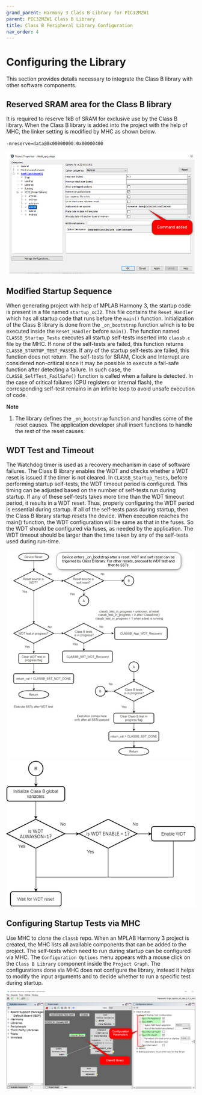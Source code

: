 ```yaml
---
grand_parent: Harmony 3 Class B Library for PIC32MZW1
parent: PIC32MZW1 Class B Library
title: Class B Peripheral Library Configuration
nav_order: 4
---
```


# Configuring the Library

This section provides details necessary to integrate the Class B library with other software components.

## Reserved SRAM area for the Class B library

It is required to reserve 1kB of SRAM for exclusive use by the Class B library.
When the Class B library is added into the project with the help of MHC, the linker setting is modified by MHC as shown below.

`-mreserve=data@0x00000000:0x00000400`

![](./images/xc32_ld_SRAM_Reserve.png)


## Modified Startup Sequence

When generating project with help of MPLAB Harmony 3, the startup code is present in a file named `startup_xc32`.
This file contains the `Reset_Handler` which has all startup code that runs before the `main()` function.
Initialization of the Class B library is done from the `_on_bootstrap` function which is
to be executed inside the `Reset_Handler` before `main()`. The function named `CLASSB_Startup_Tests` executes all startup self-tests
inserted into `classb.c` file by the MHC. If none of the self-tests are failed, this function returns `CLASSB_STARTUP_TEST_PASSED`.
If any of the startup self-tests are failed, this function does not return.
The self-tests for SRAM, Clock and Interrupt are considered non-critical since it may be possible to execute
a fail-safe function after detecting a failure. In such case, the `CLASSB_SelfTest_FailSafe()` function is
called when a failure is detected. In the case of critical failures (CPU registers or internal flash),
the corresponding self-test remains in an infinite loop to avoid unsafe execution of code.

**Note**
1. The library defines the `_on_bootstrap` function and handles some of the reset causes.
The application developer shall insert functions to handle the rest of the reset causes.


## WDT Test and Timeout

The Watchdog timer is used as a recovery mechanism in case of software failures.
The Class B library enables the WDT and checks whether a WDT reset is issued if the timer is not cleared.
In `CLASSB_Startup_Tests`, before performing startup self-tests, the WDT timeout period is configured.
This timing can be adjusted based on the number of self-tests run during startup.
If any of these self-tests takes more time than the WDT timeout period, it results in a WDT reset.
Thus, properly configuring the WDT period is essential during startup.
If all of the self-tests pass during startup, then the Class B library startup resets the device.
When execution reaches the main() function, the WDT configuration will be same as that in the fuses.
So the WDT should be configured via fuses, as needed by the application.
The WDT timeout should be larger than the time taken by any of the self-tests used during run-time.

![](./images/WDT_STARTUP_A.png)
![](./images/WDT_STARTUP_B.png)

## Configuring Startup Tests via MHC

Use MHC to clone the `classb` repo. When an MPLAB Harmony 3 project is created, the MHC lists all available
components that can be added to the project. The self-tests which need to run during startup can be configured via MHC.
The `Configuration Options` menu appears with a mouse click on the `Class B Library` component inside
the `Project Graph`. The configurations done via MHC does not configure the library, instead it helps to modify
the input arguments and to decide whether to run a specific test during startup.

![](./images/MHC_project_graph.png)